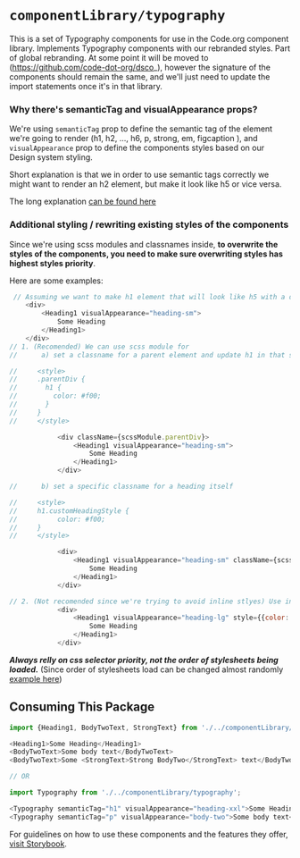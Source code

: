 # `componentLibrary/typography`

This is a set of Typography components for use in the Code.org component library.
Implements Typography components with our rebranded styles. Part of global rebranding.
At some point it will be moved to (https://github.com/code-dot-org/dsco_), however the signature of the components should
remain the same, and we'll just need to update the import statements once it's in that library.

### Why there's semanticTag and visualAppearance props?
We're using `semanticTag` prop to define the semantic tag of the element we're going to render (h1, h2, ..., h6, p, strong,
em, figcaption ), and `visualAppearance` prop to define the components styles based on our Design system styling.

Short explanation is that we in order to use semantic tags correctly we might want to render an h2 element, but make it look like h5 or vice versa.

The long explanation [can be found here](https://github.com/code-dot-org/code-dot-org/pull/51116#discussion_r1159915772)

### Additional styling / rewriting existing styles of the components
Since we're using scss modules and classnames inside, **to overwrite the styles of the components, you need to make sure 
overwriting styles has highest styles priority**.

Here are some examples:

```javascript
 // Assuming we want to make h1 element that will look like h5 with a different color than Typography's default.
    <div>
        <Heading1 visualAppearance="heading-sm">
            Some Heading
        </Heading1>
    </div>
// 1. (Recomended) We can use scss module for 
//      a) set a classname for a parent element and update h1 in that style

//     <style>
//     .parentDiv {
//       h1 {
//         color: #f00;
//       }
//     }
//     </style>

            <div className={scssModule.parentDiv}>
                <Heading1 visualAppearance="heading-sm">
                    Some Heading
                </Heading1>
            </div>

//      b) set a specific classname for a heading itself

//     <style>
//     h1.customHeadingStyle {
//          color: #f00;
//     }
//     </style>

            <div>
                <Heading1 visualAppearance="heading-sm" className={scssModule.customHeadingStyle}>
                    Some Heading
                </Heading1>
            </div>

// 2. (Not recomended since we're trying to avoid inline stlyes) Use inline styles:
            <div>
                <Heading1 visualAppearance="heading-lg" style={{color: '#f00'}}>
                    Some Heading
                </Heading1>
            </div>

```

***Always relly on css selector priority, not the order of stylesheets being loaded.*** (Since order of stylesheets load can be changed almost randomly [example here](https://codedotorg.slack.com/archives/C0T0PNTM3/p1710363328926969))




## Consuming This Package


```javascript
import {Heading1, BodyTwoText, StrongText} from './../componentLibrary/typography';

<Heading1>Some Heading</Heading1>
<BodyTwoText>Some body text</BodyTwoText>
<BodyTwoText>Some <StrongText>Strong BodyTwo</StrongText> text</BodyTwoText>

// OR

import Typography from './../componentLibrary/typography';

<Typography semanticTag="h1" visualAppearance="heading-xxl">Some Heading1</Typography>
<Typography semanticTag="p" visualAppearance="body-two">Some body text</Typography>


```

For guidelines on how to use these components and the features they offer, [visit Storybook](http://localhost:9001/?path=/story/designsystem-typography--all-typography-elements).
